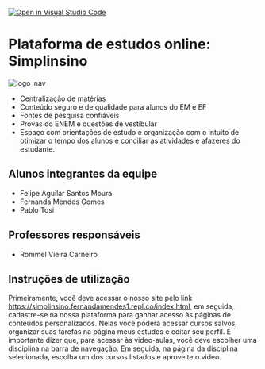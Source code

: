 [![Open in Visual Studio Code](https://classroom.github.com/assets/open-in-vscode-f059dc9a6f8d3a56e377f745f24479a46679e63a5d9fe6f495e02850cd0d8118.svg)](https://classroom.github.com/online_ide?assignment_repo_id=452389&assignment_repo_type=GroupAssignmentRepo)
# Plataforma de estudos online: Simplinsino

![logo_nav](https://user-images.githubusercontent.com/89420917/146030052-760e36bd-2668-4520-88e2-4c7d30274cd6.png)

* Centralização de matérias 
* Conteúdo seguro e de qualidade para alunos do EM e EF
* Fontes de pesquisa confiáveis
* Provas do ENEM e questões de vestibular
* Espaço com orientações de estudo e organização com o intuito de otimizar o tempo dos alunos e conciliar as atividades e afazeres do estudante.  

## Alunos integrantes da equipe

* Felipe Aguilar Santos Moura
* Fernanda Mendes Gomes
* Pablo Tosi 

## Professores responsáveis

* Rommel Vieira Carneiro

## Instruções de utilização

Primeiramente, você deve acessar o nosso site pelo link https://simplinsino.fernandamendes1.repl.co/index.html, em seguida, cadastre-se na nossa plataforma para ganhar acesso às páginas de conteúdos personalizados. Nelas você poderá acessar cursos salvos, organizar suas tarefas na página meus estudos e editar seu perfil. É importante dizer que, para acessar às video-aulas, você deve escolher uma disciplina na barra de navegação. Em seguida, na página da disciplina selecionada, escolha um dos cursos listados e aproveite o video.

